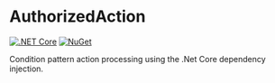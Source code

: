 # AuthorizedAction

[![.NET Core](https://github.com/petitpandarouge/AuthorizedAction/workflows/.NET%20Core/badge.svg)](https://github.com/petitpandarouge/AuthorizedAction/actions?query=workflow%3A%22.NET+Core%22) 
[![NuGet](https://img.shields.io/nuget/dt/pandatheque.authorizedaction.svg)](https://www.nuget.org/packages/pandatheque.authorizedaction) 

Condition pattern action processing using the .Net Core dependency injection.
